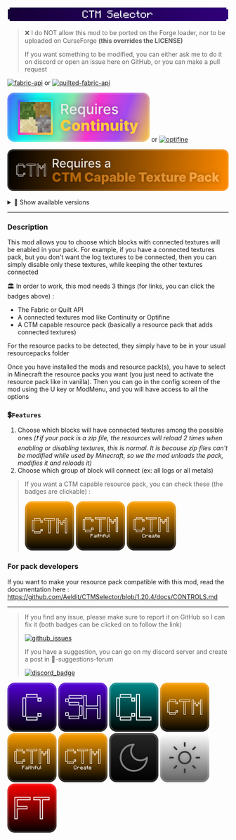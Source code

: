 ![banner](https://github.com/Aeldit/Aeldit/blob/main/banners/ctms.png?raw=true)
<!-- modrinth_exclude.start -->
> ❌ I do NOT allow this mod to be ported on the Forge loader, nor to be uploaded on CurseForge **(this overrides the
> LICENSE)**
>
> If you want something to be modified, you can either ask me to do it on discord or open an issue here on GitHub,
> or you can make a pull request
<!-- modrinth_exclude.end -->
[![fabric-api](https://cdn.jsdelivr.net/npm/@intergrav/devins-badges@3/assets/cozy/requires/fabric-api_vector.svg)](https://modrinth.com/mod/fabric-api)
or
[![quilted-fabric-api](https://cdn.jsdelivr.net/npm/@intergrav/devins-badges@3/assets/cozy/requires/quilted-fabric-api_vector.svg)](https://modrinth.com/mod/qsl)

[![continuity](https://raw.githubusercontent.com/Aeldit/Aeldit/b683fac4b97744f1a64dfde6f39624379e661095/images/requires-continuity-cozy.svg)](https://modrinth.com/mod/continuity)
or
[![optifine](https://cdn.jsdelivr.net/npm/@intergrav/devins-badges@3/assets/cozy/requires/optifine_vector.svg)](https://optifine.net/home)

![ctm-pack](https://raw.githubusercontent.com/Aeldit/Aeldit/92e6993018fe7fe68ffd2d1b0406af4411d02415/ctm_selector/requires_ctm.svg)

<details>
<summary>🎴 Show available versions</summary>

| Supported MC Version | Up to date | Last version |
|:--------------------:|:----------:|:------------:|
|        1.19.4        |     ❌      |    0.1.2     |
|        1.20.x        |     ❌      |    0.1.2     |
|        1.20.2        |     ✅      |    latest    |
|        1.20.4        |     ✅      |    latest    |

</details>

***

### Description

This mod allows you to choose which blocks with connected textures will be enabled in your pack. For example, if you
have a connected textures pack, but you don't want the log textures to be connected, then you can simply disable only
these textures, while keeping the other textures connected

🏛️ In order to work, this mod needs 3 things (for links, you can click the badges above) :

- The Fabric or Quilt API
- A connected textures mod like Continuity or Optifine
- A CTM capable resource pack (basically a resource pack that adds connected textures)

For the resource packs to be detected, they simply have to be in your usual resourcepacks folder

Once you have installed the mods and resource pack(s), you have to select in Minecraft the resource packs you want (you
just need to activate the resource pack like in vanilla). Then you can go in the config screen of the mod using the U
key or ModMenu, and you will have access to all the options

### 💲`Features`

1. Choose which blocks will have connected textures among the possible ones *(❗ if your pack is a zip file, the
   resources will reload 2 times when enabling or disabling textures, this is normal. It is because zip files can't be
   modified while used by Minecraft, so we the mod unloads the pack, modifies it and reloads it)*
2. Choose which group of block will connect (ex: all logs or all metals)

> If you want a CTM capable resource pack, you can check these (the badges are clickable) :
>
> [![ctm_badge](https://raw.githubusercontent.com/Aeldit/Aeldit/e2fb5f7ffe92301f627540cebca28d9aa90c641d/images/ctm-cozy-minimal.svg)](https://modrinth.com/resourcepack/ctm-of-fabric)
> [![ctm_faithful_badge](https://raw.githubusercontent.com/Aeldit/Aeldit/54529d9dbb33d35184f386269c889cef818e7e79/images/ctm-faithful-cozy-minimal.svg)](https://modrinth.com/resourcepack/ctm-faithful)
> [![ctm_create_badge](https://raw.githubusercontent.com/Aeldit/Aeldit/54529d9dbb33d35184f386269c889cef818e7e79/images/ctm-create-cozy-minimal.svg)](https://modrinth.com/resourcepack/ctm-create)

### For pack developers

If you want to make your resource pack compatible with this mod, read the documentation
here : https://github.com/Aeldit/CTMSelector/blob/1.20.4/docs/CONTROLS.md

***

> If you find any issue, please make sure to report it on GitHub so I can fix it (both badges can be clicked on to
> follow the link)
>
> [![github_issues](https://img.shields.io/github/issues/Aeldit/CTMSelector?color=red&style=for-the-badge&logo=github)](https://github.com/Aeldit/CTMSelector/issues)
>
> If you have a suggestion, you can go on my discord server and create a post in 🗽-suggestions-forum
>
> [![discord_badge](https://img.shields.io/discord/750243612473819188?color=7289da&label=DISCORD&logo=discord&logoColor=7289da&style=for-the-badge)](https://discord.gg/PcYPpqzhKS)

[![cyan_badge](https://raw.githubusercontent.com/Aeldit/Aeldit/bef8e5f6a837ee8c3479a2550e92c0ac028200f3/images/cyan-cozy-minimal.svg)](https://modrinth.com/mod/cyan)
[![cyansethome_badge](https://raw.githubusercontent.com/Aeldit/Aeldit/fdcc5b2b359f2bcc51654d9a973674c4d8557fd4/images/cyansethome-cozy-minimal.svg)](https://modrinth.com/mod/cyansethome)
[![cyanlib_badge](https://raw.githubusercontent.com/Aeldit/Aeldit/bef8e5f6a837ee8c3479a2550e92c0ac028200f3/images/cyanlib-cozy-minimal.svg)](https://modrinth.com/mod/cyanlib)
[![ctm_badge](https://raw.githubusercontent.com/Aeldit/Aeldit/e2fb5f7ffe92301f627540cebca28d9aa90c641d/images/ctm-cozy-minimal.svg)](https://modrinth.com/resourcepack/ctm-of-fabric)
[![ctm_faithful_badge](https://raw.githubusercontent.com/Aeldit/Aeldit/54529d9dbb33d35184f386269c889cef818e7e79/images/ctm-faithful-cozy-minimal.svg)](https://modrinth.com/resourcepack/ctm-faithful)
[![ctm_create_badge](https://raw.githubusercontent.com/Aeldit/Aeldit/54529d9dbb33d35184f386269c889cef818e7e79/images/ctm-create-cozy-minimal.svg)](https://modrinth.com/resourcepack/ctm-create)
[![dark_gui_badge](https://raw.githubusercontent.com/Aeldit/Aeldit/2f4a47b3752b28cbcd13c6d76c66a803d7fe1df5/images/dark-gui-cozy-minimal.svg)](https://modrinth.com/resourcepack/dark-smooth-gui)
[![light_gui_badge](https://raw.githubusercontent.com/Aeldit/Aeldit/2f4a47b3752b28cbcd13c6d76c66a803d7fe1df5/images/light-gui-cozy-minimal.svg)](https://modrinth.com/resourcepack/light-smooth-gui)
[![floating_texts_badge](https://raw.githubusercontent.com/Aeldit/Aeldit/c4163b0470c0d710ba2cd3314cd241b5669ef175/images/floating-texts-cozy-minimal.svg)](https://modrinth.com/datapack/floating-texts)
